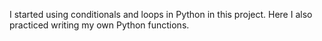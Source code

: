 I started using conditionals and loops in Python in this project. Here I also practiced writing my own Python functions.
